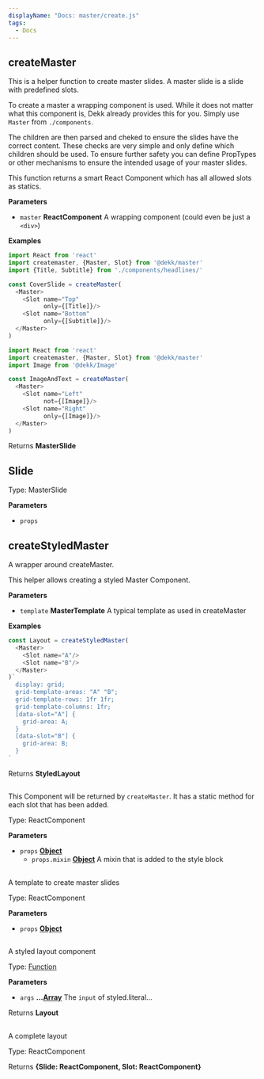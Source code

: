 ```yaml
---
displayName: "Docs: master/create.js"
tags: 
  - Docs
---
```


<!-- Generated by documentation.js. Update this documentation by updating the source code. -->

## createMaster

This is a helper function to create master slides.
A master slide is a slide with predefined slots.

To create a master a wrapping component is used. While it does not
matter what this component is, Dekk already provides this for you.
Simply use `Master` from `./components`.

The children are then parsed and cheked to ensure the slides have
the correct content. These checks are very simple and only define
which children should be used.
To ensure further safety you can define PropTypes or other mechanisms
to ensure the intended usage of your master slides.

This function returns a smart React Component which has all allowed
slots as statics.

**Parameters**

-   `master` **ReactComponent** A wrapping component (could even be just a `<div>`)

**Examples**

```javascript
import React from 'react'
import createmaster, {Master, Slot} from '@dekk/master'
import {Title, Subtitle} from './components/headlines/'

const CoverSlide = createMaster(
  <Master>
    <Slot name="Top"
          only={[Title]}/>
    <Slot name="Bottom"
          only={[Subtitle]}/>
  </Master>
)
```

```javascript
import React from 'react'
import createmaster, {Master, Slot} from '@dekk/master'
import Image from '@dekk/Image'

const ImageAndText = createMaster(
  <Master>
    <Slot name="Left"
          not={[Image]}/>
    <Slot name="Right"
          only={[Image]}/>
  </Master>
)
```

Returns **MasterSlide** 

## Slide

Type: MasterSlide

**Parameters**

-   `props`  

## createStyledMaster

A wrapper around createMaster.

This helper allows creating a styled Master Component.

**Parameters**

-   `template` **MasterTemplate** A typical template as used in createMaster

**Examples**

```javascript
const Layout = createStyledMaster(
  <Master>
    <Slot name="A"/>
    <Slot name="B"/>
  </Master>
)`
  display: grid;
  grid-template-areas: "A" "B";
  grid-template-rows: 1fr 1fr;
  grid-template-columns: 1fr;
  [data-slot="A"] {
    grid-area: A;
  }
  [data-slot="B"] {
    grid-area: B;
  }
`
```

Returns **StyledLayout** 

## 

This Component will be returned by `createMaster`.
It has a static method for each slot that has been added.

Type: ReactComponent

**Parameters**

-   `props` **[Object][1]** 
    -   `props.mixin` **[Object][1]** A mixin that is added to the style block

## 

A template to create master slides

Type: ReactComponent

**Parameters**

-   `props` **[Object][1]** 

## 

A styled layout component

Type: [Function][2]

**Parameters**

-   `args` **...[Array][3]** The `input` of styled.literal...

Returns **Layout** 

## 

A complete layout

Type: ReactComponent

Returns **{Slide: ReactComponent, Slot: ReactComponent}** 

[1]: https://developer.mozilla.org/docs/Web/JavaScript/Reference/Global_Objects/Object

[2]: https://developer.mozilla.org/docs/Web/JavaScript/Reference/Statements/function

[3]: https://developer.mozilla.org/docs/Web/JavaScript/Reference/Global_Objects/Array


